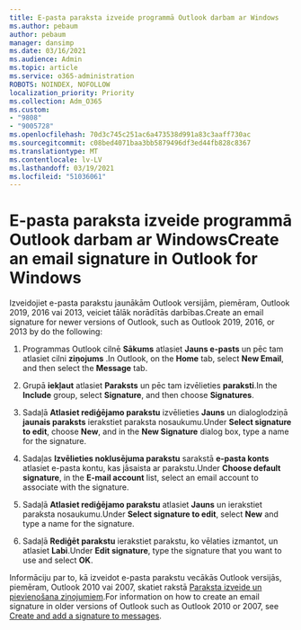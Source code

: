 ```yaml
---
title: E-pasta paraksta izveide programmā Outlook darbam ar Windows
ms.author: pebaum
author: pebaum
manager: dansimp
ms.date: 03/16/2021
ms.audience: Admin
ms.topic: article
ms.service: o365-administration
ROBOTS: NOINDEX, NOFOLLOW
localization_priority: Priority
ms.collection: Adm_O365
ms.custom:
- "9808"
- "9005728"
ms.openlocfilehash: 70d3c745c251ac6a473538d991a83c3aaff730ac
ms.sourcegitcommit: c08bed4071baa3bb5879496df3ed44fb828c8367
ms.translationtype: MT
ms.contentlocale: lv-LV
ms.lasthandoff: 03/19/2021
ms.locfileid: "51036061"
---
```

# <a name="create-an-email-signature-in-outlook-for-windows"></a><span data-ttu-id="d7865-102">E-pasta paraksta izveide programmā Outlook darbam ar Windows</span><span class="sxs-lookup"><span data-stu-id="d7865-102">Create an email signature in Outlook for Windows</span></span>

<span data-ttu-id="d7865-103">Izveidojiet e-pasta parakstu jaunākām Outlook versijām, piemēram, Outlook 2019, 2016 vai 2013, veiciet tālāk norādītās darbības.</span><span class="sxs-lookup"><span data-stu-id="d7865-103">Create an email signature for newer versions of Outlook, such as Outlook 2019, 2016, or 2013 by do the following:</span></span>

1. <span data-ttu-id="d7865-104">Programmas Outlook cilnē **Sākums** atlasiet **Jauns e-pasts** un pēc tam atlasiet cilni **ziņojums** .</span><span class="sxs-lookup"><span data-stu-id="d7865-104">In Outlook, on the **Home** tab, select **New Email**, and then select the **Message** tab.</span></span>

1. <span data-ttu-id="d7865-105">Grupā **iekļaut** atlasiet **Paraksts** un pēc tam izvēlieties **paraksti**.</span><span class="sxs-lookup"><span data-stu-id="d7865-105">In the **Include** group, select **Signature**, and then choose **Signatures**.</span></span>

1. <span data-ttu-id="d7865-106">Sadaļā **Atlasiet rediģējamo parakstu** izvēlieties **Jauns** un dialoglodziņā **jaunais paraksts** ierakstiet paraksta nosaukumu.</span><span class="sxs-lookup"><span data-stu-id="d7865-106">Under **Select signature to edit**, choose **New**, and in the **New Signature** dialog box, type a name for the signature.</span></span>

1. <span data-ttu-id="d7865-107">Sadaļas **Izvēlieties noklusējuma parakstu** sarakstā **e-pasta konts** atlasiet e-pasta kontu, kas jāsaista ar parakstu.</span><span class="sxs-lookup"><span data-stu-id="d7865-107">Under **Choose default signature**, in the **E-mail account** list, select an email account to associate with the signature.</span></span>

1. <span data-ttu-id="d7865-108">Sadaļā **Atlasiet rediģējamo parakstu** atlasiet **Jauns** un ierakstiet paraksta nosaukumu.</span><span class="sxs-lookup"><span data-stu-id="d7865-108">Under **Select signature to edit**, select **New** and type a name for the signature.</span></span>

1. <span data-ttu-id="d7865-109">Sadaļā **Rediģēt parakstu** ierakstiet parakstu, ko vēlaties izmantot, un atlasiet **Labi**.</span><span class="sxs-lookup"><span data-stu-id="d7865-109">Under **Edit signature**, type the signature that you want to use and select **OK**.</span></span>

<span data-ttu-id="d7865-110">Informāciju par to, kā izveidot e-pasta parakstu vecākās Outlook versijās, piemēram, Outlook 2010 vai 2007, skatiet rakstā [Paraksta izveide un pievienošana ziņojumiem](https://support.microsoft.com/office/8ee5d4f4-68fd-464a-a1c1-0e1c80bb27f2#ID0EAADAAA=Office_2007_-_2010).</span><span class="sxs-lookup"><span data-stu-id="d7865-110">For information on how to create an email signature in older versions of Outlook such as Outlook 2010 or 2007, see [Create and add a signature to messages](https://support.microsoft.com/office/8ee5d4f4-68fd-464a-a1c1-0e1c80bb27f2#ID0EAADAAA=Office_2007_-_2010).</span></span>

